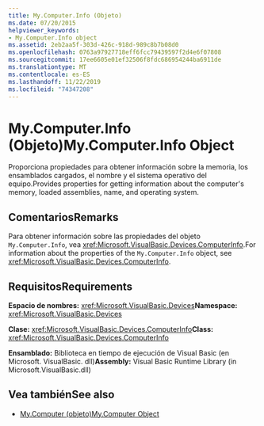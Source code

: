 ```yaml
---
title: My.Computer.Info (Objeto)
ms.date: 07/20/2015
helpviewer_keywords:
- My.Computer.Info object
ms.assetid: 2eb2aa5f-303d-426c-918d-989c8b7b08d0
ms.openlocfilehash: 0763a97927718eff6fcc79439597f2d4e6f07808
ms.sourcegitcommit: 17ee6605e01ef32506f8fdc686954244ba6911de
ms.translationtype: MT
ms.contentlocale: es-ES
ms.lasthandoff: 11/22/2019
ms.locfileid: "74347208"
---
```

# <a name="mycomputerinfo-object"></a><span data-ttu-id="001e6-102">My.Computer.Info (Objeto)</span><span class="sxs-lookup"><span data-stu-id="001e6-102">My.Computer.Info Object</span></span>
<span data-ttu-id="001e6-103">Proporciona propiedades para obtener información sobre la memoria, los ensamblados cargados, el nombre y el sistema operativo del equipo.</span><span class="sxs-lookup"><span data-stu-id="001e6-103">Provides properties for getting information about the computer's memory, loaded assemblies, name, and operating system.</span></span>  
  
## <a name="remarks"></a><span data-ttu-id="001e6-104">Comentarios</span><span class="sxs-lookup"><span data-stu-id="001e6-104">Remarks</span></span>  
 <span data-ttu-id="001e6-105">Para obtener información sobre las propiedades del objeto `My.Computer.Info`, vea <xref:Microsoft.VisualBasic.Devices.ComputerInfo>.</span><span class="sxs-lookup"><span data-stu-id="001e6-105">For information about the properties of the `My.Computer.Info` object, see <xref:Microsoft.VisualBasic.Devices.ComputerInfo>.</span></span>  
  
## <a name="requirements"></a><span data-ttu-id="001e6-106">Requisitos</span><span class="sxs-lookup"><span data-stu-id="001e6-106">Requirements</span></span>  
 <span data-ttu-id="001e6-107">**Espacio de nombres:** <xref:Microsoft.VisualBasic.Devices></span><span class="sxs-lookup"><span data-stu-id="001e6-107">**Namespace:** <xref:Microsoft.VisualBasic.Devices></span></span>  
  
 <span data-ttu-id="001e6-108">**Clase:** <xref:Microsoft.VisualBasic.Devices.ComputerInfo></span><span class="sxs-lookup"><span data-stu-id="001e6-108">**Class:** <xref:Microsoft.VisualBasic.Devices.ComputerInfo></span></span>  
  
 <span data-ttu-id="001e6-109">**Ensamblado:** Biblioteca en tiempo de ejecución de Visual Basic (en Microsoft. VisualBasic. dll)</span><span class="sxs-lookup"><span data-stu-id="001e6-109">**Assembly:** Visual Basic Runtime Library (in Microsoft.VisualBasic.dll)</span></span>  
  
## <a name="see-also"></a><span data-ttu-id="001e6-110">Vea también</span><span class="sxs-lookup"><span data-stu-id="001e6-110">See also</span></span>

- [<span data-ttu-id="001e6-111">My.Computer (objeto)</span><span class="sxs-lookup"><span data-stu-id="001e6-111">My.Computer Object</span></span>](../../../visual-basic/language-reference/objects/my-computer-object.md)
